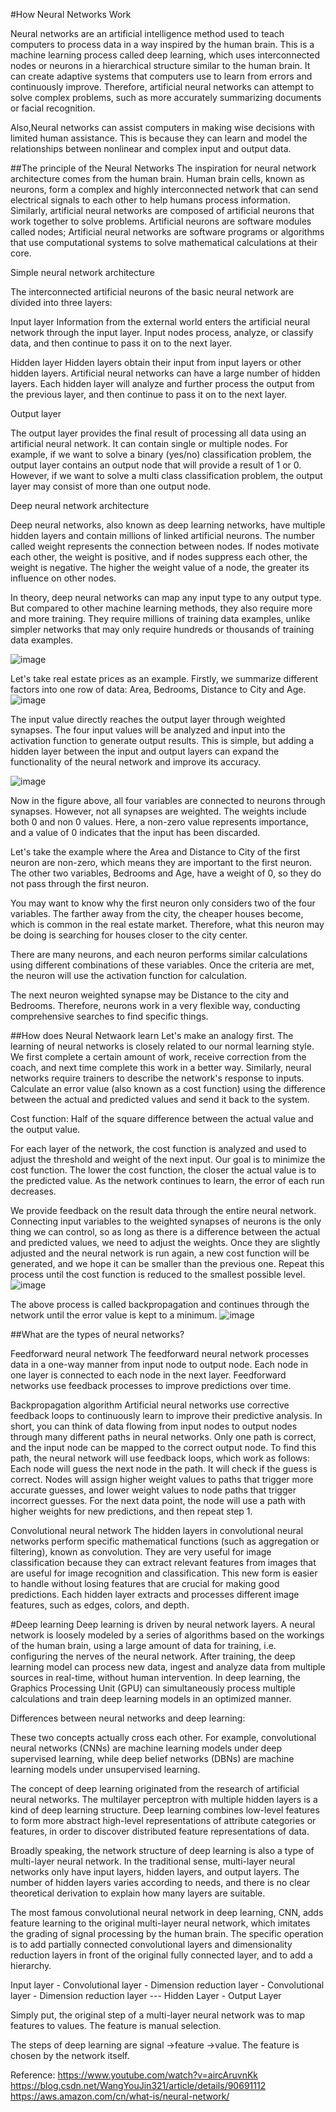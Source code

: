 #How Neural Networks Work

Neural networks are an artificial intelligence method used to teach computers to process data in a way inspired by the human brain. This is a machine learning 
process called deep learning, which uses interconnected nodes or neurons in a hierarchical structure similar to the human brain. It can create adaptive systems that
computers use to learn from errors and continuously improve. Therefore, artificial neural networks can attempt to solve complex problems, such as more accurately 
summarizing documents or facial recognition.

Also,Neural networks can assist computers in making wise decisions with limited human assistance. This is because they can learn and model the relationships between
nonlinear and complex input and output data.

##The principle of the Neural Networks
The inspiration for neural network architecture comes from the human brain. Human brain cells, known as neurons, form a complex and highly interconnected network
that can send electrical signals to each other to help humans process information. Similarly, artificial neural networks are composed of artificial neurons that
work together to solve problems. Artificial neurons are software modules called nodes; Artificial neural networks are software programs or algorithms that use
computational systems to solve mathematical calculations at their core.

Simple neural network architecture

The interconnected artificial neurons of the basic neural network are divided into three layers:

Input layer
Information from the external world enters the artificial neural network through the input layer. Input nodes process, analyze, or classify data, and then 
continue to pass it on to the next layer.

Hidden layer
Hidden layers obtain their input from input layers or other hidden layers. Artificial neural networks can have a large number of hidden layers. Each hidden layer
will analyze and further process the output from the previous layer, and then continue to pass it on to the next layer.

Output layer

The output layer provides the final result of processing all data using an artificial neural network. It can contain single or multiple nodes. For example, 
if we want to solve a binary (yes/no) classification problem, the output layer contains an output node that will provide a result of 1 or 0. However, if we want
to solve a multi class classification problem, the output layer may consist of more than one output node.

Deep neural network architecture

Deep neural networks, also known as deep learning networks, have multiple hidden layers and contain millions of linked artificial neurons. The number called 
weight represents the connection between nodes. If nodes motivate each other, the weight is positive, and if nodes suppress each other, the weight is negative. 
The higher the weight value of a node, the greater its influence on other nodes.

In theory, deep neural networks can map any input type to any output type. But compared to other machine learning methods, they also require more and more
training. They require millions of training data examples, unlike simpler networks that may only require hundreds or thousands of training data examples.

![image](https://github.com/Alex-Fan777/Alex-Fan777.github.io/assets/132428764/5a01980d-9bbc-45f9-a535-6106f07efaba)


Let's take real estate prices as an example. Firstly, we summarize different factors into one row of data: Area, Bedrooms, Distance to City and Age.
![image](https://github.com/Alex-Fan777/Alex-Fan777.github.io/assets/132428764/bb8e88b1-115d-4e17-92cc-bc8638698638)

The input value directly reaches the output layer through weighted synapses. The four input values will be analyzed and input into the activation function to
generate output results.
This is simple, but adding a hidden layer between the input and output layers can expand the functionality of the neural network and improve its accuracy.

![image](https://github.com/Alex-Fan777/Alex-Fan777.github.io/assets/132428764/9952769b-a215-4bf0-8119-fa0a248b5a3d)

Now in the figure above, all four variables are connected to neurons through synapses. However, not all synapses are weighted. The weights include both 0 and non 0
values. Here, a non-zero value represents importance, and a value of 0 indicates that the input has been discarded.

Let's take the example where the Area and Distance to City of the first neuron are non-zero, which means they are important to the first neuron. The other two
variables, Bedrooms and Age, have a weight of 0, so they do not pass through the first neuron.

You may want to know why the first neuron only considers two of the four variables. The farther away from the city, the cheaper houses become, which is common in 
the real estate market. Therefore, what this neuron may be doing is searching for houses closer to the city center.

There are many neurons, and each neuron performs similar calculations using different combinations of these variables. Once the criteria are met, the neuron will
use the activation function for calculation.

The next neuron weighted synapse may be Distance to the city and Bedrooms. Therefore, neurons work in a very flexible way, conducting comprehensive searches to
find specific things.

##How does Neural Netwaork learn
Let's make an analogy first. The learning of neural networks is closely related to our normal learning style. We first complete a certain amount of work, receive
correction from the coach, and next time complete this work in a better way. Similarly, neural networks require trainers to describe the network's response to
inputs. Calculate an error value (also known as a cost function) using the difference between the actual and predicted values and send it back to the system.

Cost function: Half of the square difference between the actual value and the output value.

For each layer of the network, the cost function is analyzed and used to adjust the threshold and weight of the next input. Our goal is to minimize the cost function. The lower the cost function, the closer the actual value is to the predicted value. As the network continues to learn, the error of each run decreases.

We provide feedback on the result data through the entire neural network. Connecting input variables to the weighted synapses of neurons is the only thing we can
control, so as long as there is a difference between the actual and predicted values, we need to adjust the weights. Once they are slightly adjusted and the neural
network is run again, a new cost function will be generated, and we hope it can be smaller than the previous one. Repeat this process until the cost function is
reduced to the smallest possible level.
![image](https://github.com/Alex-Fan777/Alex-Fan777.github.io/assets/132428764/0cdc0713-47e7-4c0b-847b-a55551da6624)

The above process is called backpropagation and continues through the network until the error value is kept to a minimum.
![image](https://github.com/Alex-Fan777/Alex-Fan777.github.io/assets/132428764/fa244bdd-7f9e-4acf-9db5-737ad95a17b6)

##What are the types of neural networks?

Feedforward neural network
The feedforward neural network processes data in a one-way manner from input node to output node. Each node in one layer is connected to each node in the next
layer. Feedforward networks use feedback processes to improve predictions over time.

Backpropagation algorithm
Artificial neural networks use corrective feedback loops to continuously learn to improve their predictive analysis. In short, you can think of data flowing from
input nodes to output nodes through many different paths in neural networks. Only one path is correct, and the input node can be mapped to the correct output node.
To find this path, the neural network will use feedback loops, which work as follows:
Each node will guess the next node in the path.
It will check if the guess is correct. Nodes will assign higher weight values to paths that trigger more accurate guesses, and lower weight values to node paths
that trigger incorrect guesses.
For the next data point, the node will use a path with higher weights for new predictions, and then repeat step 1.

Convolutional neural network
The hidden layers in convolutional neural networks perform specific mathematical functions (such as aggregation or filtering), known as convolution. They are very
useful for image classification because they can extract relevant features from images that are useful for image recognition and classification. This new form is 
easier to handle without losing features that are crucial for making good predictions. Each hidden layer extracts and processes different image features, such as
edges, colors, and depth.

#Deep learning
Deep learning is driven by neural network layers. A neural network is loosely modeled by a series of algorithms based on the workings of the human brain, using
a large amount of data for training, i.e. configuring the nerves of the neural network. After training, the deep learning model can process new data, ingest and
analyze data from multiple sources in real-time, without human intervention. In deep learning, the Graphics Processing Unit (GPU) can simultaneously process
multiple calculations and train deep learning models in an optimized manner.

Differences between neural networks and deep learning:

These two concepts actually cross each other. For example, convolutional neural networks (CNNs) are machine learning models under deep supervised learning, while
deep belief networks (DBNs) are machine learning models under unsupervised learning.

The concept of deep learning originated from the research of artificial neural networks. The multilayer perceptron with multiple hidden layers is a kind of deep
learning structure. Deep learning combines low-level features to form more abstract high-level representations of attribute categories or features, in order to
discover distributed feature representations of data.



Broadly speaking, the network structure of deep learning is also a type of multi-layer neural network. In the traditional sense, multi-layer neural networks only
have input layers, hidden layers, and output layers. The number of hidden layers varies according to needs, and there is no clear theoretical derivation to explain
how many layers are suitable.

The most famous convolutional neural network in deep learning, CNN, adds feature learning to the original multi-layer neural network, which imitates the grading 
of signal processing by the human brain. The specific operation is to add partially connected convolutional layers and dimensionality reduction layers in front of
the original fully connected layer, and to add a hierarchy.

Input layer - Convolutional layer - Dimension reduction layer - Convolutional layer - Dimension reduction layer --- Hidden Layer - Output Layer

Simply put, the original step of a multi-layer neural network was to map features to values. The feature is manual selection.

The steps of deep learning are signal ->feature ->value. The feature is chosen by the network itself.



Reference:
https://www.youtube.com/watch?v=aircAruvnKk
https://blog.csdn.net/WangYouJin321/article/details/90691112
https://aws.amazon.com/cn/what-is/neural-network/






















